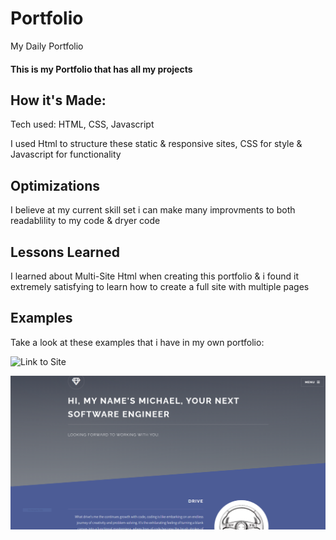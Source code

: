 # Portfolio
My Daily Portfolio

#### This is my Portfolio that has all my projects

## How it's Made:
Tech used: HTML, CSS, Javascript

I used Html to structure these static & responsive sites, CSS for style & Javascript for functionality

## Optimizations
I believe at my current skill set i can make many improvments to both readablility to my code & dryer code

## Lessons Learned
I learned about Multi-Site Html when creating this portfolio & i found it extremely satisfying to learn how to create a full site with multiple pages

## Examples
Take a look at these examples that i have in my own portfolio:

![Link to Site](https://michaelariasdls.github.io/hostedport/)

![Image Alt Text](./images/portfolioimg.png)